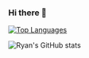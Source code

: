 ### Hi there 👋

[![Top Languages](https://github-readme-stats.vercel.app/api/top-langs/?username=rramboer&layout=compact&theme=midnight-purple&langs_count=10)](https://github.com/anuraghazra/github-readme-stats)

![Ryan's GitHub stats](https://github-readme-stats.vercel.app/api?username=rramboer&theme=midnight-purple&show_icons=true)
<!--
**rramboer/rramboer** is a ✨ _special_ ✨ repository because its `README.md` (this file) appears on your GitHub profile.

Here are some ideas to get you started:

- 🔭 I’m currently working on ...
- 🌱 I’m currently learning ...
- 👯 I’m looking to collaborate on ...
- 🤔 I’m looking for help with ...
- 💬 Ask me about ...
- 📫 How to reach me: ...
- 😄 Pronouns: ...
- ⚡ Fun fact: ...
-->
